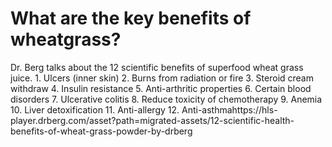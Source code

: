# What are the key benefits of wheatgrass?

Dr. Berg talks about the 12 scientific benefits of superfood wheat grass juice. 1. Ulcers (inner skin) 2. Burns from radiation or fire 3. Steroid cream withdraw 4. Insulin resistance 5. Anti-arthritic properties 6. Certain blood disorders 7. Ulcerative colitis 8. Reduce toxicity of chemotherapy 9. Anemia 10. Liver detoxification 11. Anti-allergy 12. Anti-asthmahttps://hls-player.drberg.com/asset?path=migrated-assets/12-scientific-health-benefits-of-wheat-grass-powder-by-drberg